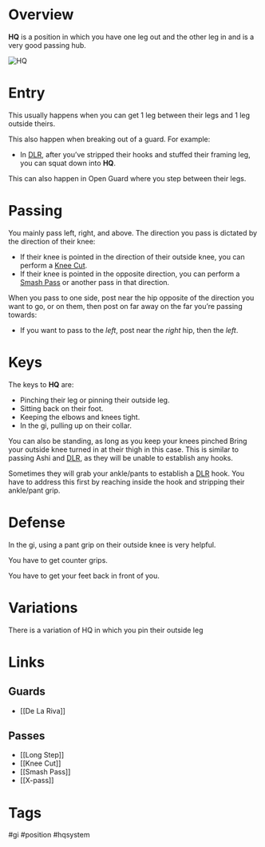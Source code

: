 # Overview
**HQ** is a position in which you have one leg out and the other leg in and is a very good passing hub.

![HQ](https://preview.redd.it/x8uulmpupql51.png?width=966&format=png&auto=webp&s=5ec60de0ec8335177ee17b02409768c995b385d9)
# Entry
This usually happens when you can get 1 leg between their legs and 1 leg outside theirs. 

This also happen when breaking out of a guard. For example: 
- In [DLR](obsidian://open?vault=BJJ%20Notes&file=Guards%2FDe%20La%20Riva), after you’ve stripped their hooks and stuffed their framing leg, you can squat down into **HQ**.

This can also happen in Open Guard where you step between their legs.
# Passing
You mainly pass left, right, and above. The direction you pass is dictated by the direction of their knee:
- If their knee is pointed in the direction of their outside knee, you can perform a [Knee Cut](obsidian://open?vault=BJJ%20Notes&file=Guard%20Passing%2FKnee%20Cut).
- If their knee is pointed in the opposite direction, you can perform a [Smash Pass](obsidian://open?vault=BJJ%20Notes&file=Guard%20Passing%2FSmash%20Pass) or another pass in that direction.

When you pass to one side, post near the hip opposite of the direction you want to go, or on them, then post on far away on the far you’re passing towards:
- If you want to pass to the *left*, post near the *right* hip, then the *left*.
# Keys
The keys to **HQ** are:
- Pinching their leg or pinning their outside leg.
- Sitting back on their foot.
- Keeping the elbows and knees tight.
- In the gi, pulling up on their collar.

You can also be standing, as long as you keep your knees pinched
Bring your outside knee turned in at their thigh in this case. This is similar to passing Ashi and [DLR](obsidian://open?vault=BJJ%20Notes&file=Guards%2FDe%20La%20Riva), as they will be unable to establish any hooks.

Sometimes they will grab your ankle/pants to establish a [DLR](obsidian://open?vault=BJJ%20Notes&file=Guards%2FDe%20La%20Riva) hook. You have to address this first by reaching inside the hook and stripping their ankle/pant grip.
# Defense
In the gi, using a pant grip on their outside knee is very helpful. 

You have to get counter grips.

You have to get your feet back in front of you.
# Variations
There is a variation of HQ in which you pin their outside leg
# Links
## Guards
- [[De La Riva]]
## Passes
- [[Long Step]]
- [[Knee Cut]]
- [[Smash Pass]]
- [[X-pass]]
# Tags
#gi #position #hqsystem